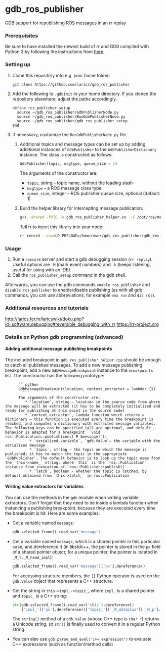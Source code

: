 # gdb_ros_publisher
GDB support for republishing ROS messages in an rr replay

### Prerequisites
Be sure to have installed the newest build of rr and GDB compiled with Python 2 by following the instructions from [here](http://larics.fer.hr/farm/laricswiki/doku.php?id=software:debugging).


### Setting up
  1. Clone this repository into e.g. your home folder:

        ```bash
        git clone https://github.com/larics/gdb_ros_publisher
        ```
  2. Add the following to `.gdbinit` in your home directory. If you cloned the repository elsewhere, adjust the paths accordingly.
        ```gdb
        define ros_publisher_setup
          source ~/gdb_ros_publisher/GdbPublisherNode.py
          source ~/gdb_ros_publisher/RunGdbPublisherNode.py
          source ~/gdb_ros_publisher/gdb_ros_publisher_setup
        end
        ```

  3. If necessary, customize the `RunGdbPublisherNode.py` file.

      1. Additional topics and message types can be set up by adding additional instances of `GdbPublisher` to the `GdbPublisherDictionary` instance. The class is constructed as follows:

          ```python
          GdbPublisher(topic, msgtype, queue_size = 1)
          ```

          The arguments of the constructor are:

            * `topic`, string – topic name, without the leading slash
            * `msgtype` – a ROS message class type
            * `queue_size`, integer – ROS publisher queue size, optional (default: 1)

       2. Build the helper library for intercepting message publication:

          ```bash
          g++ -shared -fPIC -o gdb_ros_publisher_helper.so  -I /opt/ros/melodic/include -g gdb_ros_publisher_helper.cpp
            ```

          Tell rr to inject this library into your node:

          ```bash
          rr record --env=LD_PRELOAD=/home/user/gdb_ros_publisher/gdb_ros_publisher_helper.so  <node and arguments>...
            ```
### Usage

  1. Run a `roscore` server and start a gdb debugging session (`rr replay`). Useful options are `-M` (mark event numbers) and `-k` (keeps listening, useful for using with an IDE).
  2. Call the `ros_publisher_setup` command in the gdb shell.

  Afterwards, you can use the gdb commands `enable ros_publisher` and `disable ros_publisher` to enable/disable publishing (as with all gdb commands, you can use abbreviations, for example `ena ros` and `dis ros`).

### Additional resources and tutorials

http://larics.fer.hr/laricswiki/doku.php?id=software:debugging#reversible_debugging_with_rr
https://rr-project.org

### Details on Python gdb programming (advanced)

#### Adding additional message publishing breakpoints

The included breakpoint in `gdb_ros_publisher_helper.cpp` should be enough to catch all published messages. To add a new message publishing breakpoint, add a new `GdbMessageBreakpoint` instance to the `breakpoints` list. The constructor has the following prototype:

          ```python
          GdbMessageBreakpoint(location, context_extractor = lambda: {})
            ```
          The arguments of the constructor are:
             * `location`, string – location in the source code from where the message will be extracted (it has to be completely initialized and ready for publishing at this point in the source code)
             * `context_extractor`, lambda function which returns a dictionary – this function is executed every time the breakpoint is reached, and computes a dictionary with extracted message variables. The following keys can be specified (all are optional, and default behavior is adapted for a breakpoint  `void ros::Publication::publish(const M &message)`):
               * `serialized_variable`, `gdb.Value`– the variable with the serialized message
               * `topic`, string – the topic on which the message is published; it has to match the topic in the appropriate `GdbPublisher`. The default behavior is to look up the topic name from the `this->name_` string, where `this` is the `ros::Publication` instance from invocation of `ros::Publisher::publish()`
               * `latch`, boolean - whether the topic is latched, by default obtained from `this->latch_` in ros::Publication


#### Writing value extractors for variables

You can use the methods in the `gdb` module when writing variable extractors. Don't forget that they need to be inside a lambda function when instancing a publishing breakpoint, because they are executed every time the breakpoint is hit. Here are some examples:

  *  Get a variable named `message`:

      ```python
      gdb.selected_frame().read_var('message')
      ```

  *  Get a variable named `message`, which is a shared pointer in this particular case, and dereference it (in libstdc++, the pointer is stored in the `px` field of a shared pointer object; for a unique pointer, the pointer is located in `_M_t._M_head_impl`):

      ```python
      gdb.selected_frame().read_var('message')['px'].dereference()
      ```
      For accessing structure members, the `[]` Python operator is used on the `gdb.Value` object that represents a C++ structure.

  *  Get the string in `this->impl_->topic_`, where `impl_` is a shared pointer and `topic_` is a C++ string:

      ```python
      str(gdb.selected_frame().read_var('this').dereference()
          ['impl_']['px'].dereference()['topic_']['_M_dataplus']['_M_p'].string())
      ```
      The `string()` method of a `gdb.Value` (whose C++ type is `char *`) returns a Unicode string, so `str()` is finally used to convert it in a regular Python string.

  * You can also use `gdb.parse_and_eval('c++ expression')` to evaluate C++ expressions (such as function/method calls)

